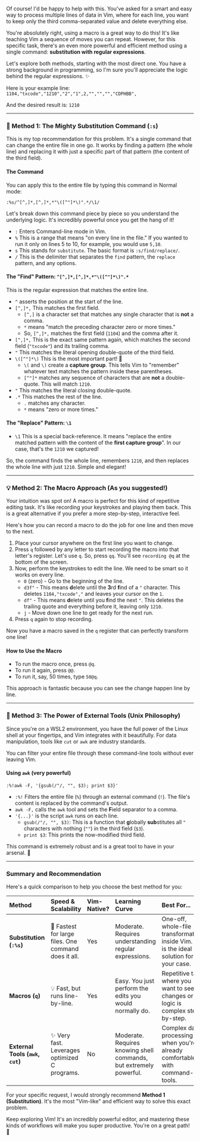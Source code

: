 Of course\! I'd be happy to help with this. You've asked for a smart and easy way to process multiple lines of data in Vim, where for each line, you want to keep only the third comma-separated value and delete everything else.

You're absolutely right, using a macro is a great way to do this\! It's like teaching Vim a sequence of moves you can repeat. However, for this specific task, there's an even more powerful and efficient method using a single command: **substitution with regular expressions**.

Let's explore both methods, starting with the most direct one. You have a strong background in programming, so I'm sure you'll appreciate the logic behind the regular expressions. ✨

Here is your example line:
`1104,"txcode","1210","2","1",2,"","","","CDPHBB",`

And the desired result is:
`1210`

-----

### 🚀 Method 1: The Mighty Substitution Command (`:s`)

This is my top recommendation for this problem. It's a single command that can change the entire file in one go. It works by finding a pattern (the whole line) and replacing it with just a specific part of that pattern (the content of the third field).

#### The Command

You can apply this to the entire file by typing this command in Normal mode:

```vim
:%s/^[^,]*,[^,]*,*"\([^"]*\)".*/\1/
```

Let's break down this command piece by piece so you understand the underlying logic. It's incredibly powerful once you get the hang of it\!

  * `:` Enters Command-line mode in Vim.
  * `%` This is a range that means "on every line in the file." If you wanted to run it only on lines 5 to 10, for example, you would use `5,10`.
  * `s` This stands for `substitute`. The basic format is `:s/find/replace/`.
  * `/` This is the delimiter that separates the `find` pattern, the `replace` pattern, and any options.

#### The "Find" Pattern: `^[^,]*,[^,]*,*"\([^"]*\)".*`

This is the regular expression that matches the entire line.

  * `^` asserts the position at the start of the line.
  * `[^,]*,` This matches the first field.
      * `[^,]` is a character set that matches any single character that is **not** a comma.
      * `*` means "match the preceding character zero or more times."
      * So, `[^,]*,` matches the first field (`1104`) and the comma after it.
  * `[^,]*,` This is the exact same pattern again, which matches the second field (`"txcode"`) and its trailing comma.
  * `"` This matches the literal opening double-quote of the third field.
  * `\([^"]*\)` This is the most important part\! 🤩
      * `\(` and `\)` create a **capture group**. This tells Vim to "remember" whatever text matches the pattern inside these parentheses.
      * `[^"]*` matches any sequence of characters that are **not** a double-quote. This will match `1210`.
  * `"` This matches the literal closing double-quote.
  * `.*` This matches the rest of the line.
      * `.` matches any character.
      * `*` means "zero or more times."

#### The "Replace" Pattern: `\1`

  * `\1` This is a special back-reference. It means "replace the entire matched pattern with the content of the **first capture group**". In our case, that's the `1210` we captured\!

So, the command finds the whole line, remembers `1210`, and then replaces the whole line with just `1210`. Simple and elegant\!

-----

### 💡 Method 2: The Macro Approach (As you suggested\!)

Your intuition was spot on\! A macro is perfect for this kind of repetitive editing task. It's like recording your keystrokes and playing them back. This is a great alternative if you prefer a more step-by-step, interactive feel.

Here's how you can record a macro to do the job for one line and then move to the next.

1.  Place your cursor anywhere on the first line you want to change.
2.  Press `q` followed by any letter to start recording the macro into that letter's register. Let's use `q`. So, press `qq`. You'll see `recording @q` at the bottom of the screen.
3.  Now, perform the keystrokes to edit the line. We need to be smart so it works on every line.
      * `0` (zero) - Go to the beginning of the line.
      * `d3f"` - This means **d**elete until the **3**rd **f**ind of a `"` character. This deletes `1104,"txcode","` and leaves your cursor on the `1`.
      * `df"` - This means **d**elete until you **f**ind the next `"`. This deletes the trailing quote and everything before it, leaving only `1210`.
      * `j` - Move down one line to get ready for the next run.
4.  Press `q` again to stop recording.

Now you have a macro saved in the `q` register that can perfectly transform one line\!

#### How to Use the Macro

  * To run the macro once, press `@q`.
  * To run it again, press `@@`.
  * To run it, say, 50 times, type `50@q`.

This approach is fantastic because you can see the change happen line by line.

-----

### 🔧 Method 3: The Power of External Tools (Unix Philosophy)

Since you're on a WSL2 environment, you have the full power of the Linux shell at your fingertips, and Vim integrates with it beautifully. For data manipulation, tools like `cut` or `awk` are industry standards.

You can filter your entire file through these command-line tools without ever leaving Vim.

#### Using `awk` (very powerful)

```vim
:%!awk -F, '{gsub(/"/, "", $3); print $3}'
```

  * `:%!` Filters the entire file (`%`) through an external command (`!`). The file's content is replaced by the command's output.
  * `awk -F,` calls the `awk` tool and sets the **F**ield separator to a comma.
  * `'{...}'` is the script `awk` runs on each line.
      * `gsub(/"/, "", $3)`: This is a function that **g**lobally **sub**stitutes all `"` characters with nothing (`""`) in the third field (`$3`).
      * `print $3`: This prints the now-modified third field.

This command is extremely robust and is a great tool to have in your arsenal. 💪

-----

### Summary and Recommendation

Here's a quick comparison to help you choose the best method for you:

| Method                                      | Speed & Scalability                                  | Vim-Native? | Learning Curve                                                                 | Best For...                                                                               |
| :------------------------------------------ | :--------------------------------------------------- | :---------- | :----------------------------------------------------------------------------- | :---------------------------------------------------------------------------------------- |
| **Substitution (`:%s`)** | 🚀 Fastest for large files. One command does it all. | Yes         | Moderate. Requires understanding regular expressions.                                  | One-off, whole-file transformations inside Vim. This is the ideal solution for your case. |
| **Macros (`q`)** | 💡 Fast, but runs line-by-line.                      | Yes         | Easy. You just perform the edits you would normally do.                              | Repetitive tasks where you want to see the changes or the logic is complex step-by-step.  |
| **External Tools (`awk`, `cut`)** | ✨ Very fast. Leverages optimized C programs.        | No          | Moderate. Requires knowing shell commands, but extremely powerful.             | Complex data processing or when you're already comfortable with command-line tools.     |

For your specific request, I would strongly recommend **Method 1 (Substitution)**. It's the most "Vim-like" and efficient way to solve this exact problem.

Keep exploring Vim\! It's an incredibly powerful editor, and mastering these kinds of workflows will make you super productive. You're on a great path\! 🎉
